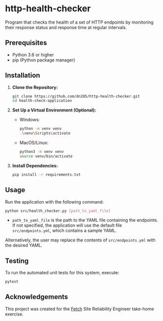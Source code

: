# http-health-checker

Program that checks the health of a set of HTTP endpoints by monitoring their response status and response time at regular intervals.

## Prerequisites

- Python 3.6 or higher
- pip (Python package manager)

## Installation

1. **Clone the Repository:**
    ```bash
    git clone https://github.com/dn285/http-health-checker.git
    cd health-check-application
    ```

2. **Set Up a Virtual Environment (Optional):**

    - Windows:
        ```bash
        python -m venv venv
        .\venv\Scripts\activate
        ```

    - MacOS/Linux:
        ```bash
        python3 -m venv venv
        source venv/bin/activate
        ```

3. **Install Dependencies:**
    ```bash
    pip install -r requirements.txt
    ```

## Usage

Run the application with the following command:

```bash
python src/health_checker.py [path_to_yaml_file]
```
- `path_to_yaml_file` is the path to the YAML file containing the endpoints. If not specified, the application will use the default file `src/endpoints.yml`, which contains a sample YAML.

Alternatively, the user may replace the contents of `src/endpoints.yml` with the desired YAML.

## Testing

To run the automated unit tests for this system, execute:
```bash
pytest
```

## Acknowledgements

This project was created for the [Fetch](https://fetch.com/) Site Reliability Engineer take-home exercise.